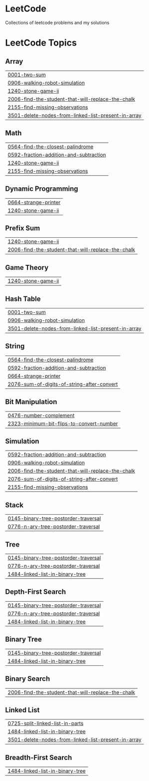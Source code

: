 # LeetCode
Collections of leetcode problems and my solutions

<!---LeetCode Topics Start-->
# LeetCode Topics
## Array
|  |
| ------- |
| [0001-two-sum](https://github.com/dinaiprahem/LeetCode/tree/master/0001-two-sum) |
| [0906-walking-robot-simulation](https://github.com/dinaiprahem/LeetCode/tree/master/0906-walking-robot-simulation) |
| [1240-stone-game-ii](https://github.com/dinaiprahem/LeetCode/tree/master/1240-stone-game-ii) |
| [2006-find-the-student-that-will-replace-the-chalk](https://github.com/dinaiprahem/LeetCode/tree/master/2006-find-the-student-that-will-replace-the-chalk) |
| [2155-find-missing-observations](https://github.com/dinaiprahem/LeetCode/tree/master/2155-find-missing-observations) |
| [3501-delete-nodes-from-linked-list-present-in-array](https://github.com/dinaiprahem/LeetCode/tree/master/3501-delete-nodes-from-linked-list-present-in-array) |
## Math
|  |
| ------- |
| [0564-find-the-closest-palindrome](https://github.com/dinaiprahem/LeetCode/tree/master/0564-find-the-closest-palindrome) |
| [0592-fraction-addition-and-subtraction](https://github.com/dinaiprahem/LeetCode/tree/master/0592-fraction-addition-and-subtraction) |
| [1240-stone-game-ii](https://github.com/dinaiprahem/LeetCode/tree/master/1240-stone-game-ii) |
| [2155-find-missing-observations](https://github.com/dinaiprahem/LeetCode/tree/master/2155-find-missing-observations) |
## Dynamic Programming
|  |
| ------- |
| [0664-strange-printer](https://github.com/dinaiprahem/LeetCode/tree/master/0664-strange-printer) |
| [1240-stone-game-ii](https://github.com/dinaiprahem/LeetCode/tree/master/1240-stone-game-ii) |
## Prefix Sum
|  |
| ------- |
| [1240-stone-game-ii](https://github.com/dinaiprahem/LeetCode/tree/master/1240-stone-game-ii) |
| [2006-find-the-student-that-will-replace-the-chalk](https://github.com/dinaiprahem/LeetCode/tree/master/2006-find-the-student-that-will-replace-the-chalk) |
## Game Theory
|  |
| ------- |
| [1240-stone-game-ii](https://github.com/dinaiprahem/LeetCode/tree/master/1240-stone-game-ii) |
## Hash Table
|  |
| ------- |
| [0001-two-sum](https://github.com/dinaiprahem/LeetCode/tree/master/0001-two-sum) |
| [0906-walking-robot-simulation](https://github.com/dinaiprahem/LeetCode/tree/master/0906-walking-robot-simulation) |
| [3501-delete-nodes-from-linked-list-present-in-array](https://github.com/dinaiprahem/LeetCode/tree/master/3501-delete-nodes-from-linked-list-present-in-array) |
## String
|  |
| ------- |
| [0564-find-the-closest-palindrome](https://github.com/dinaiprahem/LeetCode/tree/master/0564-find-the-closest-palindrome) |
| [0592-fraction-addition-and-subtraction](https://github.com/dinaiprahem/LeetCode/tree/master/0592-fraction-addition-and-subtraction) |
| [0664-strange-printer](https://github.com/dinaiprahem/LeetCode/tree/master/0664-strange-printer) |
| [2076-sum-of-digits-of-string-after-convert](https://github.com/dinaiprahem/LeetCode/tree/master/2076-sum-of-digits-of-string-after-convert) |
## Bit Manipulation
|  |
| ------- |
| [0476-number-complement](https://github.com/dinaiprahem/LeetCode/tree/master/0476-number-complement) |
| [2323-minimum-bit-flips-to-convert-number](https://github.com/dinaiprahem/LeetCode/tree/master/2323-minimum-bit-flips-to-convert-number) |
## Simulation
|  |
| ------- |
| [0592-fraction-addition-and-subtraction](https://github.com/dinaiprahem/LeetCode/tree/master/0592-fraction-addition-and-subtraction) |
| [0906-walking-robot-simulation](https://github.com/dinaiprahem/LeetCode/tree/master/0906-walking-robot-simulation) |
| [2006-find-the-student-that-will-replace-the-chalk](https://github.com/dinaiprahem/LeetCode/tree/master/2006-find-the-student-that-will-replace-the-chalk) |
| [2076-sum-of-digits-of-string-after-convert](https://github.com/dinaiprahem/LeetCode/tree/master/2076-sum-of-digits-of-string-after-convert) |
| [2155-find-missing-observations](https://github.com/dinaiprahem/LeetCode/tree/master/2155-find-missing-observations) |
## Stack
|  |
| ------- |
| [0145-binary-tree-postorder-traversal](https://github.com/dinaiprahem/LeetCode/tree/master/0145-binary-tree-postorder-traversal) |
| [0776-n-ary-tree-postorder-traversal](https://github.com/dinaiprahem/LeetCode/tree/master/0776-n-ary-tree-postorder-traversal) |
## Tree
|  |
| ------- |
| [0145-binary-tree-postorder-traversal](https://github.com/dinaiprahem/LeetCode/tree/master/0145-binary-tree-postorder-traversal) |
| [0776-n-ary-tree-postorder-traversal](https://github.com/dinaiprahem/LeetCode/tree/master/0776-n-ary-tree-postorder-traversal) |
| [1484-linked-list-in-binary-tree](https://github.com/dinaiprahem/LeetCode/tree/master/1484-linked-list-in-binary-tree) |
## Depth-First Search
|  |
| ------- |
| [0145-binary-tree-postorder-traversal](https://github.com/dinaiprahem/LeetCode/tree/master/0145-binary-tree-postorder-traversal) |
| [0776-n-ary-tree-postorder-traversal](https://github.com/dinaiprahem/LeetCode/tree/master/0776-n-ary-tree-postorder-traversal) |
| [1484-linked-list-in-binary-tree](https://github.com/dinaiprahem/LeetCode/tree/master/1484-linked-list-in-binary-tree) |
## Binary Tree
|  |
| ------- |
| [0145-binary-tree-postorder-traversal](https://github.com/dinaiprahem/LeetCode/tree/master/0145-binary-tree-postorder-traversal) |
| [1484-linked-list-in-binary-tree](https://github.com/dinaiprahem/LeetCode/tree/master/1484-linked-list-in-binary-tree) |
## Binary Search
|  |
| ------- |
| [2006-find-the-student-that-will-replace-the-chalk](https://github.com/dinaiprahem/LeetCode/tree/master/2006-find-the-student-that-will-replace-the-chalk) |
## Linked List
|  |
| ------- |
| [0725-split-linked-list-in-parts](https://github.com/dinaiprahem/LeetCode/tree/master/0725-split-linked-list-in-parts) |
| [1484-linked-list-in-binary-tree](https://github.com/dinaiprahem/LeetCode/tree/master/1484-linked-list-in-binary-tree) |
| [3501-delete-nodes-from-linked-list-present-in-array](https://github.com/dinaiprahem/LeetCode/tree/master/3501-delete-nodes-from-linked-list-present-in-array) |
## Breadth-First Search
|  |
| ------- |
| [1484-linked-list-in-binary-tree](https://github.com/dinaiprahem/LeetCode/tree/master/1484-linked-list-in-binary-tree) |
<!---LeetCode Topics End-->
